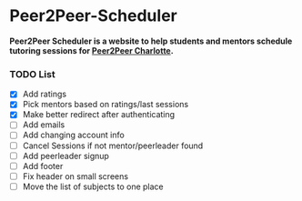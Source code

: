 # Peer2Peer-Scheduler
**Peer2Peer Scheduler is a website to help students and mentors schedule tutoring sessions for [Peer2Peer Charlotte](https://peer2peercharlotte.weebly.com/).**

### TODO List
 - [x] Add ratings
 - [x] Pick mentors based on ratings/last sessions
 - [x] Make better redirect after authenticating
 - [ ] Add emails
 - [ ] Add changing account info
 - [ ] Cancel Sessions if not mentor/peerleader found
 - [ ] Add peerleader signup
 - [ ] Add footer
 - [ ] Fix header on small screens
 - [ ] Move the list of subjects to one place
